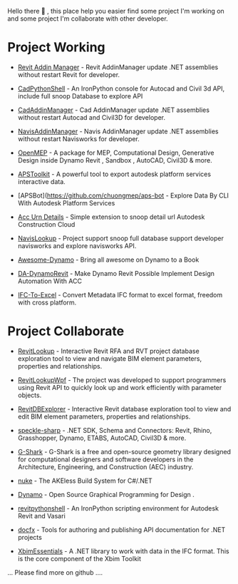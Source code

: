
Hello there 👋 , this place help you easier find some project I'm working on and some project I'm collaborate with other developer.

# Project Working

- [Revit Addin Manager](https://github.com/chuongmep/RevitAddInManager) - Revit AddinManager update .NET assemblies without restart Revit for developer.

- [CadPythonShell](https://github.com/chuongmep/CadPythonShell) - An IronPython console for Autocad and Civil 3d API, include full snoop Database to explore API 

- [CadAddinManager](https://github.com/chuongmep/CadAddinManager) - Cad AddinManager update .NET assemblies without restart Autocad and Civil3D for developer. 

- [NavisAddinManager](https://github.com/chuongmep/NavisAddinManager) - Navis AddinManager update .NET assemblies without restart Navisworks for developer.

- [OpenMEP](https://github.com/chuongmep/OpenMEP) - A package for MEP, Computational Design, Generative Design inside Dynamo Revit , Sandbox , AutoCAD, Civil3D & more.

- [APSToolkit](https://github.com/chuongmep/aps-toolkit) - A powerful tool to export autodesk platform services interactive data.
- [APSBot](https://github.com/chuongmep/aps-bot - Explore Data By CLI With Autodesk Platform Services
- [Acc Urn Details](https://github.com/chuongmep/acc-urn-extension) - Simple extension to snoop detail url Autodesk Construction Cloud 

- [NavisLookup](https://github.com/chuongmep/NavisLookup) - Project support snoop full database support developer navisworks and explore navisworks API.

- [Awesome-Dynamo](https://github.com/chuongmep/Awesome-Dynamo) - Bring all awesome on Dynamo to a Book

- [DA-DynamoRevit](https://github.com/chuongmep/DA-DynamoRevit) - Make Dynamo Revit Possible Implement Design Automation With ACC
- [IFC-To-Excel](https://github.com/chuongmep/Ifc-to-excel) - Convert Metadata IFC format to excel format, freedom with cross platform.

# Project Collaborate

- [RevitLookup](https://github.com/jeremytammik/RevitLookup) - Interactive Revit RFA and RVT project database exploration tool to view and navigate BIM element parameters, properties and relationships. 

- [RevitLookupWpf](https://github.com/weianweigan/RevitLookupWpf) - The project was developed to support programmers using Revit API to quickly look up and work efficiently with parameter objects.

- [RevitDBExplorer](https://github.com/NeVeSpl/RevitDBExplorer) - Interactive Revit database exploration tool to view and edit BIM element parameters, properties and relationships.

- [speckle-sharp](https://github.com/chuongmep/speckle-sharp) - .NET SDK, Schema and Connectors: Revit, Rhino, Grasshopper, Dynamo, ETABS, AutoCAD, Civil3D & more. 
- [G-Shark](https://github.com/GSharker/G-Shark) - G-Shark is a free and open-source geometry library designed for computational designers and software developers in the Architecture, Engineering, and Construction (AEC) industry. 

- [nuke](https://github.com/nuke-build/nuke) - The AKEless Build System for C#/.NET 

- [Dynamo](https://github.com/DynamoDS/Dynamo) - Open Source Graphical Programming for Design . 

- [revitpythonshell](https://github.com/architecture-building-systems/revitpythonshell) - An IronPython scripting environment for Autodesk Revit and Vasari 

- [docfx](https://github.com/dotnet/docfx) - Tools for authoring and publishing API documentation for .NET projects
 
- [XbimEssentials](https://github.com/xBimTeam/XbimEssentials) - A .NET library to work with data in the IFC format. This is the core component of the Xbim Toolkit 

... Please find more on github ....

